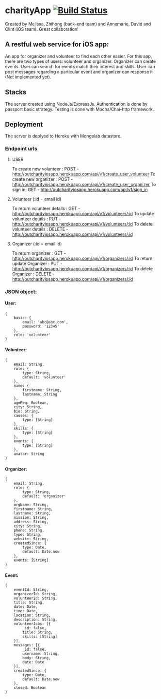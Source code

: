 
# charityApp [![Build Status](https://travis-ci.org/chengzh2008/charityApp.svg?branch=heroku)](https://travis-ci.org/chengzh2008/charityApp)

Created by Melissa, Zhihong (back-end team) and Annemarie, David and Clint (iOS team). Great collaboration!

## A restful web service for iOS app:
An app for organizer and volunteer to find each other easier. For this app, there are two types of users: volunteer and organizer. Organizer can create events. User can search for events match their interest and skills. User can post messages regarding a particular event and organizer can response it (Not implemented yet).

## Stacks
The server created using NodeJs/ExpressJs. Authentication is done by passport basic strategy. Testing is done with Mocha/Chai-http framework. 

## Deployment
The server is deplyed to Heroku with Mongolab datastore. 

### Endpoint urls

1) USER

    To create new volunteer     : POST - http://outcharityiosapp.herokuapp.com/api/v1/create_user_volunteer
    To create new organizer     : POST - http://outcharityiosapp.herokuapp.com/api/v1/create_user_organizer
    To sign in:    GET - http://outcharityiosapp.herokuapp.com/api/v1/sign_in
2) Volunteer (:id = email id)

    To return volunteer details : GET - http://outcharityiosapp.herokuapp.com/api/v1/volunteers/:id
    To update volunteer details : PUT - http://outcharityiosapp.herokuapp.com/api/v1/volunteers/:id
    To delete volunteer details : DELETE - http://outcharityiosapp.herokuapp.com/api/v1/volunteers/:id
    
3) Organizer (:id = email id)

    To return organizer          : GET - http://outcharityiosapp.herokuapp.com/api/v1/organizers/:id
    To return update Organizer     : PUT - http://outcharityiosapp.herokuapp.com/api/v1/organizers/:id
    To delete Organizer         : DELETE - http://outcharityiosapp.herokuapp.com/api/v1/organizers/:id
    
### JSON object:
 
#### User: 
	{
    	basic: {
        	email: 'abc@abc.com',
        	password: '12345'
    	},
    	role: 'volunteer'
	}

#### Volunteer:
	{
	    email: String,
	    role: {
	        type: String,
	        default: 'volunteer'
	    },
	    name: {
	        firstname: String,
	        lastname: String
	    },
	    ageReq: Boolean,
	    city: String,
	    bio: String,
	    causes: {
	        type: [String]
	    },
	    skills: {
	        type: [String]
	    },
	    events: {
	        type: [String]
	    },
	    avatar: String
	}
	
#### Organizer:

	{
	    email: String,
	    role: {
	        type: String,
	        default: 'organizer'
	    },
	    orgName: String,
	    firstname: String,
	    lastname: String,
	    mission: String,
	    address: String,
	    city: String,
	    phone: String,
	    type: String,
	    website: String,
	    createdSince: {
	        type: Date,
	        default: Date.now
	    },
	    events: [String]
	}

#### Event:

	{
	    eventId: String,
	    organizerId: String,
	    volunteerId: String,
	    title: String,
	    date: Date,
	    time: Date,
	    location: String,
	    description: String,
	    volunteerJobs: [{
	        _id: false,
	        title: String,
	        skills: [String]
	    }],
	    messages: [{
	        _id: false,
	        username: String,
	        body: String,
	        date: Date
	    }],
	    createdSince: {
	        type: Date,
	        default: Date.now
	    },
	    closed: Boolean
	}

  
    
   
